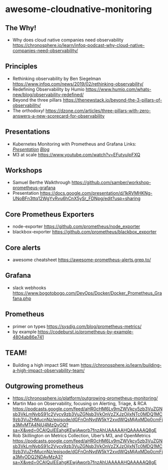# awesome-cloudnative-monitoring

The Why!
-----
* Why does cloud native companies need observability https://chronosphere.io/learn/infoq-podcast-why-cloud-native-companies-need-observability/

Principles
------
* Rethinking observability by Ben Siegelman https://www.infoq.com/news/2019/02/rethinking-observability/
* Redefining Observability by Humio https://www.humio.com/whats-new/blog/observability-redefined/
* Beyond the three pillars https://thenewstack.io/beyond-the-3-pillars-of-observability/
* The orthodoxy! https://dzone.com/articles/three-pillars-with-zero-answers-a-new-scorecard-for-observability

Presentations
--------------
* Kubernetes Monitoring with Prometheus and Grafana Links: [_Presentation_](https://docs.google.com/presentation/d/17XVCbiC4PZYvpreZINmhNltmT-DDCo3LjoaPgqpsxVo/edit#slide=id.gef8c48fae9_0_0) [_Blog_](https://dnsmichi.at/2021/09/14/monitoring-kubernetes-with-prometheus-and-grafana-free-workshop/)
* M3 at scale https://www.youtube.com/watch?v=EFutyuIpFXQ

Workshops
------
* Samuel Berthe Walkthrough https://github.com/samber/workshop-prometheus-grafana
* Presentation https://docs.google.com/presentation/d/1kRVMHKNg-UNoBFn3ttq12WgYvRvu6hCnX5ySr_FDNpg/edit?usp=sharing


Core Prometheus Exporters
--------
* node-exporter https://github.com/prometheus/node_exporter
* blackbox-exporter https://github.com/prometheus/blackbox_exporter

Core alerts
------
* awesome cheatsheet https://awesome-prometheus-alerts.grep.to/


Grafana 
-----
* slack webhooks https://www.bogotobogo.com/DevOps/Docker/Docker_Prometheus_Grafana.php

Prometheus
--------
* primer on types https://sysdig.com/blog/prometheus-metrics/
* by example https://codeburst.io/prometheus-by-example-4804ab86e741

TEAM!
-----
* Building a high impact SRE team https://chronosphere.io/learn/building-a-high-impact-observability-team/


Outgrowing prometheus
------
* https://chronosphere.io/platform/outgrowing-prometheus-monitoring/
* Martin Mao on Observability, focusing on Alerting, Triage, & RCA https://podcasts.google.com/feed/aHR0cHM6Ly9mZWVkcy5zb3VuZGNsb3VkLmNvbS91c2Vycy9zb3VuZGNsb3VkOnVzZXJzOjIxNTc0MDQ1MC9zb3VuZHMucnNz/episode/dGFnOnNvdW5kY2xvdWQsMjAxMDp0cmFja3MvMTA4NjU4MzQyOQ?sa=X&ved=0CAIQuIEEahgKEwjAworb7fnzAhUAAAAAHQAAAAAQ8gE
* Rob Skillington on Metrics Collection, Uber’s M3, and OpenMetrics https://podcasts.google.com/feed/aHR0cHM6Ly9mZWVkcy5zb3VuZGNsb3VkLmNvbS91c2Vycy9zb3VuZGNsb3VkOnVzZXJzOjIxNTc0MDQ1MC9zb3VuZHMucnNz/episode/dGFnOnNvdW5kY2xvdWQsMjAxMDp0cmFja3MvODQ2NDAyMzA3?sa=X&ved=0CAIQuIEEahgKEwjAworb7fnzAhUAAAAAHQAAAAAQ8gE
